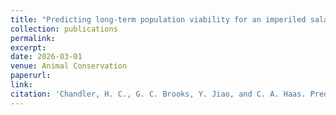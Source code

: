 ```yaml
---
title: "Predicting long-term population viability for an imperiled salamander under future climate changes"
collection: publications
permalink: 
excerpt:
date: 2026-03-01
venue: Animal Conservation
paperurl:
link:
citation: 'Chandler, H. C., G. C. Brooks, Y. Jiao, and C. A. Haas. Predicting long-term population viability for an imperiled salamander under future climate changes. <i>in review</i>'
---
```

